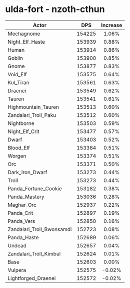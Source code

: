 # ulda-fort - nzoth-cthun
| Actor | DPS | Increase |
|---|:---:|:---:|
|Mechagnome|154225|1.06%|
|Night_Elf_Haste|153939|0.88%|
|Human|153914|0.86%|
|Goblin|153900|0.85%|
|Gnome|153877|0.83%|
|Void_Elf|153575|0.64%|
|Kul_Tiran|153561|0.63%|
|Draenei|153549|0.62%|
|Tauren|153541|0.61%|
|Highmountain_Tauren|153513|0.60%|
|Zandalari_Troll_Paku|153512|0.60%|
|Nightborne|153503|0.59%|
|Night_Elf_Crit|153477|0.57%|
|Dwarf|153403|0.52%|
|Blood_Elf|153384|0.51%|
|Worgen|153374|0.51%|
|Orc|153371|0.50%|
|Dark_Iron_Dwarf|153273|0.44%|
|Troll|153273|0.44%|
|Panda_Fortune_Cookie|153182|0.38%|
|Panda_Mastery|153036|0.28%|
|Maghar_Orc|152937|0.22%|
|Panda_Crit|152897|0.19%|
|Panda_Vers|152850|0.16%|
|Zandalari_Troll_Bwonsamdi|152723|0.08%|
|Panda_Haste|152689|0.06%|
|Undead|152657|0.04%|
|Zandalari_Troll_Kimbul|152624|0.01%|
|Base|152603|0.00%|
|Vulpera|152575|-0.02%|
|Lightforged_Draenei|152572|-0.02%|

